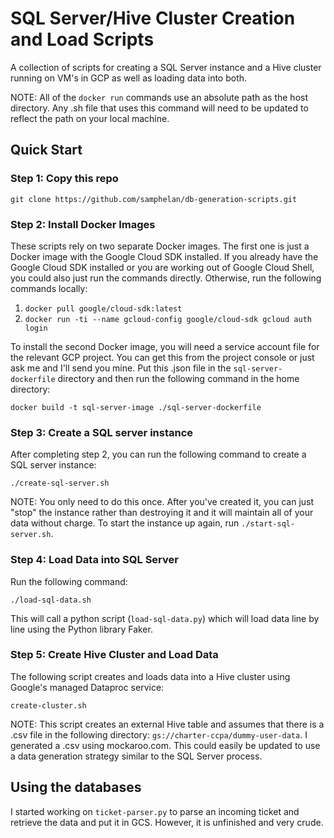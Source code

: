 # SQL Server/Hive Cluster Creation and Load Scripts

A collection of scripts for creating a SQL Server instance and a Hive cluster running on VM's in GCP as well as loading data into both.

NOTE: All of the `docker run` commands use an absolute path as the host directory. Any .sh file that uses this command will need to be updated to reflect the path on your local machine.

## Quick Start

### Step 1: Copy this repo

`git clone https://github.com/samphelan/db-generation-scripts.git`

### Step 2: Install Docker Images

These scripts rely on two separate Docker images. The first one is just a Docker image with the Google Cloud SDK installed. If you already have the Google Cloud SDK installed or you are working out of Google Cloud Shell, you could also just run the commands directly. Otherwise, run the following commands locally:

1. `docker pull google/cloud-sdk:latest`
2. `docker run -ti --name gcloud-config google/cloud-sdk gcloud auth login`

To install the second Docker image, you will need a service account file for the relevant GCP project. You can get this from the project console or just ask me and I'll send you mine. Put this .json file in the `sql-server-dockerfile` directory and then run the following command in the home directory:

`docker build -t sql-server-image ./sql-server-dockerfile`

### Step 3: Create a SQL server instance

After completing step 2, you can run the following command to create a SQL server instance:

`./create-sql-server.sh`

NOTE: You only need to do this once. After you've created it, you can just "stop" the instance rather than destroying it and it will maintain all of your data without charge. To start the instance up again, run `./start-sql-server.sh`.

### Step 4: Load Data into SQL Server

Run the following command:

`./load-sql-data.sh`

This will call a python script (`load-sql-data.py`) which will load data line by line using the Python library Faker.

### Step 5: Create Hive Cluster and Load Data

The following script creates and loads data into a Hive cluster using Google's managed Dataproc service:

`create-cluster.sh`

NOTE: This script creates an external Hive table and assumes that there is a .csv file in the following directory: `gs://charter-ccpa/dummy-user-data`. I generated a .csv using mockaroo.com. This could easily be updated to use a data generation strategy similar to the SQL Server process.

## Using the databases

I started working on `ticket-parser.py` to parse an incoming ticket and retrieve the data and put it in GCS. However, it is unfinished and very crude.
